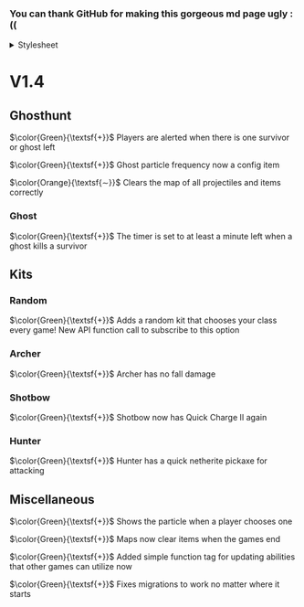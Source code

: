 
### You can thank GitHub for making this gorgeous md page ugly :((

<details>
    <summary>Stylesheet</summary>
<style>
    .plus {
        color: green
    }
    .minus {
        color: red
    }
    .plus_background {
        background-color: green;
    }
    .avg_background {
        background-color: rgba(128, 128, 128, 0.5)
    }
    .minus_background {
        background-color: rgba(255, 0, 0, 0.5)
    }
    .img-span {
        padding-top: 0em;
        padding-bottom: 0.1em;
    }
    img {
        width: 1.1em;
        height: 1.1em;
        margin-bottom: -0.2em;
        image-rendering: pixelated;
    }
    .ghost-img {
        width: 1em;
        height: 1em;
        margin-left: 0.15em;
        margin-right: 0.15em;
    }
    .heart-img {
        width: 1em;
        height: 1em;
    }
</style>
</details>

# V1.4

## Ghosthunt

$\color{Green}{\textsf{+}}$ Players are alerted when there is one survivor or ghost left

$\color{Green}{\textsf{+}}$ Ghost particle frequency now a config item

$\color{Orange}{\textsf{∼}}$ Clears the map of all projectiles and items correctly 

### Ghost

$\color{Green}{\textsf{+}}$ The timer is set to at least a minute left when a ghost kills a survivor

## Kits

### Random

$\color{Green}{\textsf{+}}$ Adds a random kit that chooses your class every game! New API function call to subscribe to this option<br/>

### Archer

$\color{Green}{\textsf{+}}$ Archer has no fall damage<br/>

### Shotbow

$\color{Green}{\textsf{+}}$ Shotbow now has Quick Charge II again<br/>

### Hunter

$\color{Green}{\textsf{+}}$ Hunter has a quick netherite pickaxe for attacking<br/>

## Miscellaneous

$\color{Green}{\textsf{+}}$ Shows the particle when a player chooses one

$\color{Green}{\textsf{+}}$ Maps now clear items when the games end

$\color{Green}{\textsf{+}}$ Added simple function tag for updating abilities that other games can utilize now

$\color{Green}{\textsf{+}}$ Fixes migrations to work no matter where it starts

